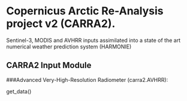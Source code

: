 # Copernicus Arctic Re-Analysis project v2 (CARRA2).
Sentinel-3, MODIS and AVHRR inputs assimilated into a state of the art numerical weather prediction system (HARMONIE)

## CARRA2 Input Module

###Advanced Very-High-Resolution Radiometer (carra2.AVHRR):
 
  get_data()
 
 

